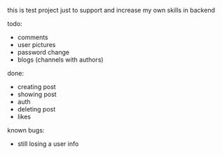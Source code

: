 this is test project just to support and increase my own skills in backend

todo:
- comments
- user pictures
- password change
- blogs (channels with authors)

done:
- creating post
- showing post
- auth
- deleting post
- likes

known bugs:
- still losing a user info